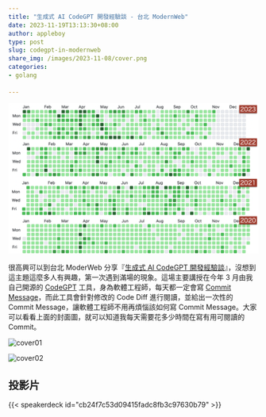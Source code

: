 ```yaml
---
title: "生成式 AI CodeGPT 開發經驗談 - 台北 ModernWeb"
date: 2023-11-19T13:13:30+08:00
author: appleboy
type: post
slug: codegpt-in-modernweb
share_img: /images/2023-11-08/cover.png
categories:
- golang

---
```


![photo](/images/2023-11-08/cover.png)

很高興可以到台北 ModerWeb 分享『[生成式 AI CodeGPT 開發經驗談][1]』，沒想到這主題這麼多人有興趣，第一次遇到滿場的現象。這場主要講授在今年 3 月由我自己開源的 [CodeGPT][2] 工具，身為軟體工程師，每天都一定會寫 [Commit Message][3]，而此工具會針對修改的 Code Diff 進行閱讀，並給出一次性的 Commit Message，讓軟體工程師不用再煩惱該如何寫 Commit Message。大家可以看看上面的封面圖，就可以知道我每天需要花多少時間在寫有用可閱讀的 Commit。

[2]:https://github.com/appleboy/CodeGPT
[3]:https://www.conventionalcommits.org/en/v1.0.0/

<!--more-->

![cover01](https://lh3.googleusercontent.com/pw/ADCreHcFxhlMRApzSKxjGMOLEn0EdBmYD3XLtXREkBZLdiuSHOHXDcuMs9zkdna4K-u7bHG_imoypVSccSigs7OTcKxq-7BpFB8wpxWQAstE0lz-mY1940tV1RUY43QBUoS4OHhC4XQGFEtOdPtKpSrf_21nKg87TfAGOfG8rsPBpO0s1c46u49fRPLZ-iYnDCbKBbwNIQog2gWPBhku8wnBaaGXCS9-rTYmID6SxONg08djYHDggSuArdAdJsStaWIq6rjKywAYooH7KeIBFwd65UNYBi1i8XHhle1iHIkxy-6OFL5kseqhC2tZEnOlOwk2TTmskQUQ1ZBYKMn-mHnms7aiETuIEr-v9UwHz0QrAajgBTO2rzIPPJ548ro_fZIvU8Y48FpxyP-NyDWdHM0BWkEzkbMj9bPL91JdPPPxtlNsG2OjIWgnRtDFGnCHTZ0ENNeilDxeH56uQdSe3d1ojUcjlDpT8MGDv2HomcRUCLbtCQRcygyL9vXLKLg6EZml59DSWM2ezkLn-xmcpG-0Cdo9dxbk606SUzk5TiGq49OdAQJl2Vx1mcusSuOheL5DhRgMr51SzR8NlEgpxsoEWV_-4IvqZqZt6gXBR1-uboIVqHcUGLPCTBkYwwye0iFAnxCxaY523YWeA2TtmSj8nBrrfT_RNJcdORYjFdKznp7XIuHyAkx0kVCTF5VWm3PdwT3e5XgdbBmDpCVvq60NjxmoidYZHcMHDr08BCA8kwK9ikEgx3cvY7QTWb6ug9ldA702Skv1-qaX047ILmVahx5AbN_fXsRe3EdxE73wI1vo_XySW6GKeJAGc55h8YdOcVOHWB3acLjIs8nZb8O5rVG2XH3ulULLxt7A_sgjK0Y9U3yznaZZjBnt1_SXd6zQCqEkORIqlZdtZbZ9CMzP6GKA9NI=w1407-h938-s-no-gm?authuser=0)

![cover02](https://lh3.googleusercontent.com/pw/ADCreHcLZO-ESwmPv3RIMBepxGyywj38YTzgEpkNztLo0-t0FuXgPiSwRkP6ZcVo00qLNV6ih9gAf3AOHe3bF3pGLj1q8x4bBrZBPRLpIonyV-QbnZzhepsy32H2gBiEqJxsbf5dFcAhbWKVa8BrtF78ZF-aZIkxEpfVE9ACCzko2js0BNfD3OE7bfxJyNF0S56IMncN1Sts3kqSIgLRhTb6jE0elYBDcQmyi9FGJG8J_SZpkV7wzxNXP1nuIPE4CWaUVliQ6UsodTcu8Tswk4KXOLn2n9XXbDvZvq-PkfVb-3oOyKsX1-9wAZvGbEilXFN72Vamh0F1SGVoaqTCxeTlQVp4fvG23HWrS1CkjHjNS1S9fyWqZL-lFNDwQa-KHCe0v8xu0CabNliIwpavL5LhMB4mvvwHulHtBgwjQr7ktBP3X4QmDFUg14nrQsHtTq2jIzwrNw9m9aHqrbVQsskB1-FUptBn9_HsqHDDUYv_nA3w7p4vMY0jRFBXRq_0Wz4Zhcl7_tjannNXxqxOSNHJIBY7odTbfFZ4ZqZbQdLFCf4fUAvKecHuU8q4xNzHEl1R_QljmFKZtbr-ubMK_I23816a9s2uoJUKsXPuJSq6xEtZWwfnd7oG_iTKounxwOccbWf1ieSn8vT58NeCWedcmI5oJG5liL7XwhLfUMZ1MD79u4Rk2Y8IUNwDIBOvGwAema0kiu0buUa07Ijm48XoQzmQmf2vkanurili_xfFqJzbXEq_4CT-Kyj50FDnzdkRLVQjQWjAGDwgjaGHtkAoCE3P7Ympf54a4VlpXLgiQIS52IGRZ6F6MVJ558b-VijfcLi4FvCrHJ1dA-zwMbDAssI2DWfFEpL_pOEc5tSZDw6zgeoVbErv0vZ33_yQcOmViUoZUuS2O-s14RSxs1BQhVlW3zQ=w1407-h938-s-no-gm?authuser=0)

[1]: https://modernweb.tw/2023/session-page/2428

## 投影片

{{< speakerdeck id="cb24f7c53d09415fadc8fb3c97630b79" >}}
